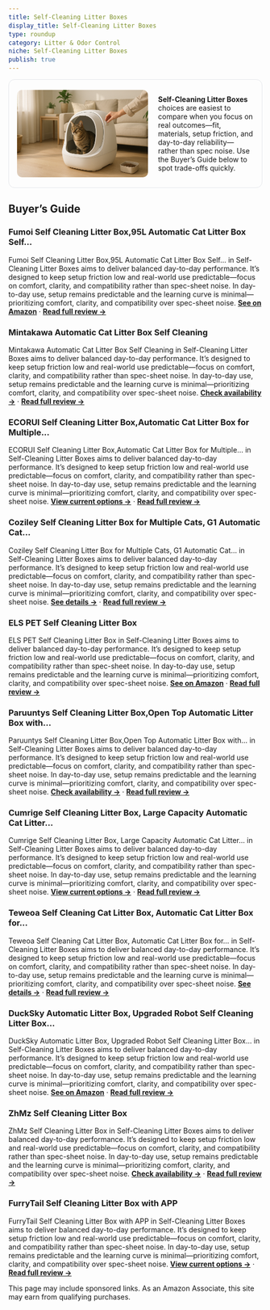 ```yaml
---
title: Self-Cleaning Litter Boxes
display_title: Self-Cleaning Litter Boxes
type: roundup
category: Litter & Odor Control
niche: Self-Cleaning Litter Boxes
publish: true
---
```


<section class="hero-split" style="width:100%;box-sizing:border-box;border:1px solid #e5e7eb;border-radius:12px;padding:16px;display:grid;grid-template-columns:minmax(260px,40%) 1fr;gap:20px;align-items:center;"><figure style="margin:0;"><img src="/hero/roundups/litter-odor-control/self-cleaning-litter-boxes.webp" alt="" style="width:100%;height:auto;display:block;border-radius:10px;"/></figure><div class="hero-copy" style="min-width:0;"><p><strong>Self-Cleaning Litter Boxes</strong> choices are easiest to compare when you focus on real outcomes&mdash;fit, materials, setup friction, and day-to-day reliability&mdash;rather than spec noise. Use the Buyer’s Guide below to spot trade-offs quickly.</p></div></section>

<h2>Buyer’s Guide</h2>
<h3>Fumoi Self Cleaning Litter Box,95L Automatic Cat Litter Box Self…</h3>
<p>Fumoi Self Cleaning Litter Box,95L Automatic Cat Litter Box Self… in Self-Cleaning Litter Boxes aims to deliver balanced day-to-day performance. It’s designed to keep setup friction low and real-world use predictable&mdash;focus on comfort, clarity, and compatibility rather than spec-sheet noise. In day-to-day use, setup remains predictable and the learning curve is minimal&mdash;prioritizing comfort, clarity, and compatibility over spec-sheet noise. <a href="https://amzn.to/3WoErM8" target="_blank" rel="nofollow sponsored noopener noopener" target="_blank"><strong>See on Amazon</strong></a> · <a href="/reviews/fumoi-self-cleaning-litter-box-95l-automatic-cat-litter-box-self-cleani-e5ba72ee/"><strong>Read full review &rarr;</strong></a></p>
<h3>Mintakawa Automatic Cat Litter Box Self Cleaning</h3>
<p>Mintakawa Automatic Cat Litter Box Self Cleaning in Self-Cleaning Litter Boxes aims to deliver balanced day-to-day performance. It’s designed to keep setup friction low and real-world use predictable&mdash;focus on comfort, clarity, and compatibility rather than spec-sheet noise. In day-to-day use, setup remains predictable and the learning curve is minimal&mdash;prioritizing comfort, clarity, and compatibility over spec-sheet noise. <a href="https://amzn.to/46RRjzn" target="_blank" rel="nofollow sponsored noopener noopener" target="_blank"><strong>Check availability &rarr;</strong></a> · <a href="/reviews/mintakawa-automatic-cat-litter-box-self-cleaning-app-control-and-weight-d44a126f/"><strong>Read full review &rarr;</strong></a></p>
<h3>ECORUI Self Cleaning Litter Box,Automatic Cat Litter Box for Multiple…</h3>
<p>ECORUI Self Cleaning Litter Box,Automatic Cat Litter Box for Multiple… in Self-Cleaning Litter Boxes aims to deliver balanced day-to-day performance. It’s designed to keep setup friction low and real-world use predictable&mdash;focus on comfort, clarity, and compatibility rather than spec-sheet noise. In day-to-day use, setup remains predictable and the learning curve is minimal&mdash;prioritizing comfort, clarity, and compatibility over spec-sheet noise. <a href="https://amzn.to/4mQ8kjq" target="_blank" rel="nofollow sponsored noopener noopener" target="_blank"><strong>View current options &rarr;</strong></a> · <a href="/reviews/ecorui-self-cleaning-litter-box-automatic-cat-litter-box-for-multiple-c-6bc45fc2/"><strong>Read full review &rarr;</strong></a></p>
<h3>Coziley Self Cleaning Litter Box for Multiple Cats, G1 Automatic Cat…</h3>
<p>Coziley Self Cleaning Litter Box for Multiple Cats, G1 Automatic Cat… in Self-Cleaning Litter Boxes aims to deliver balanced day-to-day performance. It’s designed to keep setup friction low and real-world use predictable&mdash;focus on comfort, clarity, and compatibility rather than spec-sheet noise. In day-to-day use, setup remains predictable and the learning curve is minimal&mdash;prioritizing comfort, clarity, and compatibility over spec-sheet noise. <a href="https://amzn.to/4o96iMn" target="_blank" rel="nofollow sponsored noopener noopener" target="_blank"><strong>See details &rarr;</strong></a> · <a href="/reviews/coziley-self-cleaning-litter-box-for-multiple-cats-g1-automatic-cat-lit-8d936718/"><strong>Read full review &rarr;</strong></a></p>
<h3>ELS PET Self Cleaning Litter Box</h3>
<p>ELS PET Self Cleaning Litter Box in Self-Cleaning Litter Boxes aims to deliver balanced day-to-day performance. It’s designed to keep setup friction low and real-world use predictable&mdash;focus on comfort, clarity, and compatibility rather than spec-sheet noise. In day-to-day use, setup remains predictable and the learning curve is minimal&mdash;prioritizing comfort, clarity, and compatibility over spec-sheet noise. <a href="https://amzn.to/3VQINLW" target="_blank" rel="nofollow sponsored noopener noopener" target="_blank"><strong>See on Amazon</strong></a> · <a href="/reviews/els-pet-self-cleaning-litter-box-orbitie-automatic-cat-litter-box-self-f9aaa1ff/"><strong>Read full review &rarr;</strong></a></p>
<h3>Paruuntys Self Cleaning Litter Box,Open Top Automatic Litter Box with…</h3>
<p>Paruuntys Self Cleaning Litter Box,Open Top Automatic Litter Box with… in Self-Cleaning Litter Boxes aims to deliver balanced day-to-day performance. It’s designed to keep setup friction low and real-world use predictable&mdash;focus on comfort, clarity, and compatibility rather than spec-sheet noise. In day-to-day use, setup remains predictable and the learning curve is minimal&mdash;prioritizing comfort, clarity, and compatibility over spec-sheet noise. <a href="https://amzn.to/432Q3Ik" target="_blank" rel="nofollow sponsored noopener noopener" target="_blank"><strong>Check availability &rarr;</strong></a> · <a href="/reviews/paruuntys-self-cleaning-litter-box-open-top-automatic-litter-box-with-a-4352101b/"><strong>Read full review &rarr;</strong></a></p>
<h3>Cumrige Self Cleaning Litter Box, Large Capacity Automatic Cat Litter…</h3>
<p>Cumrige Self Cleaning Litter Box, Large Capacity Automatic Cat Litter… in Self-Cleaning Litter Boxes aims to deliver balanced day-to-day performance. It’s designed to keep setup friction low and real-world use predictable&mdash;focus on comfort, clarity, and compatibility rather than spec-sheet noise. In day-to-day use, setup remains predictable and the learning curve is minimal&mdash;prioritizing comfort, clarity, and compatibility over spec-sheet noise. <a href="https://amzn.to/42sL17U" target="_blank" rel="nofollow sponsored noopener noopener" target="_blank"><strong>View current options &rarr;</strong></a> · <a href="/reviews/cumrige-self-cleaning-litter-box-large-capacity-automatic-cat-litter-bo-6e24a1e5/"><strong>Read full review &rarr;</strong></a></p>
<h3>Teweoa Self Cleaning Cat Litter Box, Automatic Cat Litter Box for…</h3>
<p>Teweoa Self Cleaning Cat Litter Box, Automatic Cat Litter Box for… in Self-Cleaning Litter Boxes aims to deliver balanced day-to-day performance. It’s designed to keep setup friction low and real-world use predictable&mdash;focus on comfort, clarity, and compatibility rather than spec-sheet noise. In day-to-day use, setup remains predictable and the learning curve is minimal&mdash;prioritizing comfort, clarity, and compatibility over spec-sheet noise. <a href="https://amzn.to/4o3uRdt" target="_blank" rel="nofollow sponsored noopener noopener" target="_blank"><strong>See details &rarr;</strong></a> · <a href="/reviews/teweoa-self-cleaning-cat-litter-box-automatic-cat-litter-box-for-multip-71164c2d/"><strong>Read full review &rarr;</strong></a></p>
<h3>DuckSky Automatic Litter Box, Upgraded Robot Self Cleaning Litter Box…</h3>
<p>DuckSky Automatic Litter Box, Upgraded Robot Self Cleaning Litter Box… in Self-Cleaning Litter Boxes aims to deliver balanced day-to-day performance. It’s designed to keep setup friction low and real-world use predictable&mdash;focus on comfort, clarity, and compatibility rather than spec-sheet noise. In day-to-day use, setup remains predictable and the learning curve is minimal&mdash;prioritizing comfort, clarity, and compatibility over spec-sheet noise. <a href="https://amzn.to/4nuHsqa" target="_blank" rel="nofollow sponsored noopener noopener" target="_blank"><strong>See on Amazon</strong></a> · <a href="/reviews/ducksky-automatic-litter-box-upgraded-robot-self-cleaning-litter-box-fo-624b9ba6/"><strong>Read full review &rarr;</strong></a></p>
<h3>ZhMz Self Cleaning Litter Box</h3>
<p>ZhMz Self Cleaning Litter Box in Self-Cleaning Litter Boxes aims to deliver balanced day-to-day performance. It’s designed to keep setup friction low and real-world use predictable&mdash;focus on comfort, clarity, and compatibility rather than spec-sheet noise. In day-to-day use, setup remains predictable and the learning curve is minimal&mdash;prioritizing comfort, clarity, and compatibility over spec-sheet noise. <a href="https://amzn.to/3KFqXZM" target="_blank" rel="nofollow sponsored noopener noopener" target="_blank"><strong>Check availability &rarr;</strong></a> · <a href="/reviews/zhmz-self-cleaning-litter-box-g1-automatic-cat-litter-box-for-cats-robo-8e7ca5d6/"><strong>Read full review &rarr;</strong></a></p>
<h3>FurryTail Self Cleaning Litter Box with APP</h3>
<p>FurryTail Self Cleaning Litter Box with APP in Self-Cleaning Litter Boxes aims to deliver balanced day-to-day performance. It’s designed to keep setup friction low and real-world use predictable&mdash;focus on comfort, clarity, and compatibility rather than spec-sheet noise. In day-to-day use, setup remains predictable and the learning curve is minimal&mdash;prioritizing comfort, clarity, and compatibility over spec-sheet noise. <a href="https://amzn.to/3Wb1sSV" target="_blank" rel="nofollow sponsored noopener noopener" target="_blank"><strong>View current options &rarr;</strong></a> · <a href="/reviews/furrytail-self-cleaning-litter-box-with-app-automatic-cat-litter-box-fo-296ddcf0/"><strong>Read full review &rarr;</strong></a></p>
<aside class="disclosure">This page may include sponsored links. As an Amazon Associate, this site may earn from qualifying purchases.</aside>

